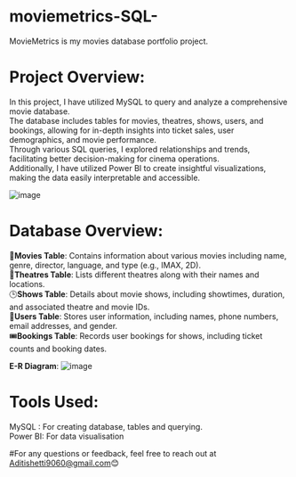 # **moviemetrics-SQL**-

MovieMetrics is my movies database portfolio project.

# **Project Overview**:

In this project, I have utilized MySQL to query and analyze a comprehensive movie database.   
The database includes tables for movies, theatres, shows, users, and bookings, allowing for in-depth insights into ticket sales, user demographics, and movie performance.   
Through various SQL queries, I explored relationships and trends, facilitating better decision-making for cinema operations.  
Additionally, I have utilized Power BI to create insightful visualizations, making the data easily interpretable and accessible.  

![image](https://github.com/user-attachments/assets/cb67dfdd-600e-48e7-87a5-309c176208c5)


# **Database Overview**:
🎥**Movies Table**: Contains information about various movies including name, genre, director, language, and type (e.g., IMAX, 2D).  
📍**Theatres Table**: Lists different theatres along with their names and locations.  
🕒**Shows Table**: Details about movie shows, including showtimes, duration, and associated theatre and movie IDs.  
👤**Users Table**: Stores user information, including names, phone numbers, email addresses, and gender.  
🎟️**Bookings Table**: Records user bookings for shows, including ticket counts and booking dates.  

**E-R Diagram**: ![image](https://github.com/user-attachments/assets/00316bf9-4061-45aa-b9e7-0de14fb320ca)


# **Tools Used**:   
MySQL : For creating database, tables and querying.  
Power BI: For data visualisation  


#For any questions or feedback, feel free to reach out at Aditishetti9060@gmail.com😊


